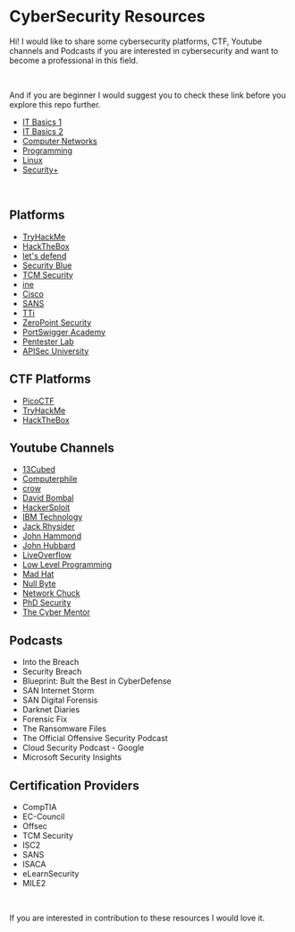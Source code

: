 # CyberSecurity Resources

Hi! I would like to share some cybersecurity platforms, CTF, Youtube channels and Podcasts if you are interested in cybersecurity and want to become a professional in this field.

<br>

And if you are beginner I would suggest you to check these link before you explore this repo further.
+ [IT Basics 1](https://www.youtube.com/playlist?list=PLG49S3nxzAnnOmvg5UGVenB_qQgsh01uC)
+ [IT Basics 2](https://www.youtube.com/playlist?list=PLG49S3nxzAnna96gzhJrzkii4hH_mgW4b)
+ [Computer Networks](https://www.youtube.com/playlist?list=PLG49S3nxzAnlCJiCrOYuRYb6cne864a7G)
+ [Programming](https://www.youtube.com/watch?v=XWuP5Yf5ILI)
+ [Linux](https://linuxjourney.com/)
+ [Security+](https://www.youtube.com/playlist?list=PLG49S3nxzAnkL2ulFS3132mOVKuzzBxA8)

<br>

## Platforms
+ [TryHackMe](www.tryhackme.com)
+ [HackTheBox](www.hackthebox.com)
+ [let's defend](www.letsdefend.io)
+ [Security Blue](securityblue.team)
+ [TCM Security](academy.tcm-sec.com)
+ [ine](ine.com)
+ [Cisco](skillsforall.com)
+ [SANS](sans.org)
+ [TTi](taggartinstitute.org)
+ [ZeroPoint Security](zeropointsecurity.co.uk)
+ [PortSwigger Academy](https://portswigger.net/web-security)
+ [Pentester Lab](www.pentesterlab.com)
+ [APISec University](university.apisec.ai)

## CTF Platforms
+ [PicoCTF](picoctf.org)
+ [TryHackMe](tryhackme.com)
+ [HackTheBox](hackthebox.com)

## Youtube Channels
+ [13Cubed](https://www.youtube.com/@13Cubed)
+ [Computerphile](https://www.youtube.com/@Computerphile)
+ [crow](https://www.youtube.com/@crr0ww)
+ [David Bombal](https://www.youtube.com/@davidbombal)
+ [HackerSploit](https://www.youtube.com/HackerSploit)
+ [IBM Technology](https://www.youtube.com/@IBMTechnology)
+ [Jack Rhysider](https://www.youtube.com/@JackRhysider)
+ [John Hammond](https://www.youtube.com/@_JohnHammond)
+ [John Hubbard](https://www.youtube.com/@SecHubb)
+ [LiveOverflow](https://www.youtube.com/@LiveOverflow)
+ [Low Level Programming](https://www.youtube.com/@LowLevelLearning)
+ [Mad Hat](https://www.youtube.com/@madhatistaken)
+ [Null Byte](https://www.youtube.com/@NullByteWHT)
+ [Network Chuck](https://www.youtube.com/@NetworkChuck)
+ [PhD Security](https://www.youtube.com/@phd_security)
+ [The Cyber Mentor](https://www.youtube.com/@TCMSecurityAcademy)

## Podcasts
+ Into the Breach
+ Security Breach
+ Blueprint: Bult the Best in CyberDefense
+ SAN Internet Storm
+ SAN Digital Forensis
+ Darknet Diaries
+ Forensic Fix
+ The Ransomware Files
+ The Official Offensive Security Podcast
+ Cloud Security Podcast - Google
+ Microsoft Security Insights

## Certification Providers
+ CompTIA
+ EC-Council
+ Offsec
+ TCM Security
+ ISC2
+ SANS
+ ISACA
+ eLearnSecurity
+ MILE2

<br>

If you are interested in contribution to these resources I would love it.
